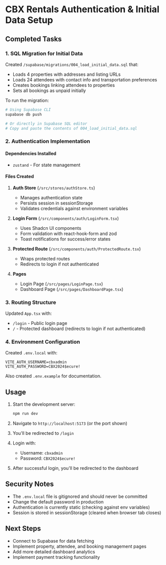 # CBX Rentals Authentication & Initial Data Setup

## Completed Tasks

### 1. SQL Migration for Initial Data
Created `/supabase/migrations/004_load_initial_data.sql` that:
- Loads 4 properties with addresses and listing URLs
- Loads 24 attendees with contact info and transportation preferences
- Creates bookings linking attendees to properties
- Sets all bookings as unpaid initially

To run the migration:
```bash
# Using Supabase CLI
supabase db push

# Or directly in Supabase SQL editor
# Copy and paste the contents of 004_load_initial_data.sql
```

### 2. Authentication Implementation

#### Dependencies Installed
- `zustand` - For state management

#### Files Created

1. **Auth Store** (`/src/stores/authStore.ts`)
   - Manages authentication state
   - Persists session in sessionStorage
   - Validates credentials against environment variables

2. **Login Form** (`/src/components/auth/LoginForm.tsx`)
   - Uses Shadcn UI components
   - Form validation with react-hook-form and zod
   - Toast notifications for success/error states

3. **Protected Route** (`/src/components/auth/ProtectedRoute.tsx`)
   - Wraps protected routes
   - Redirects to login if not authenticated

4. **Pages**
   - Login Page (`/src/pages/LoginPage.tsx`)
   - Dashboard Page (`/src/pages/DashboardPage.tsx`)

### 3. Routing Structure

Updated `App.tsx` with:
- `/login` - Public login page
- `/` - Protected dashboard (redirects to login if not authenticated)

### 4. Environment Configuration

Created `.env.local` with:
```
VITE_AUTH_USERNAME=cbxadmin
VITE_AUTH_PASSWORD=CBX2024$ecure!
```

Also created `.env.example` for documentation.

## Usage

1. Start the development server:
   ```bash
   npm run dev
   ```

2. Navigate to `http://localhost:5173` (or the port shown)

3. You'll be redirected to `/login`

4. Login with:
   - Username: `cbxadmin`
   - Password: `CBX2024$ecure!`

5. After successful login, you'll be redirected to the dashboard

## Security Notes

- The `.env.local` file is gitignored and should never be committed
- Change the default password in production
- Authentication is currently static (checking against env variables)
- Session is stored in sessionStorage (cleared when browser tab closes)

## Next Steps

- Connect to Supabase for data fetching
- Implement property, attendee, and booking management pages
- Add more detailed dashboard analytics
- Implement payment tracking functionality